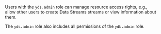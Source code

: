 Users with the `yds.admin` role can manage resource access rights, e.g., allow other users to create Data Streams streams or view information about them.

The `yds.admin` role also includes all permissions of the `ydb.admin` role.